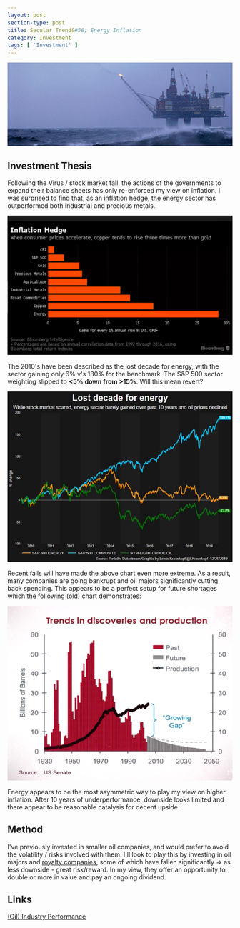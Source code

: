 ```yaml
---
layout: post
section-type: post
title: Secular Trend&#58; Energy Inflation
category: Investment
tags: [ 'Investment' ]
---
```


<img style="border: 0;" src="/img/2020/20200712_header.jpg" />

## Investment Thesis


Following the Virus / stock market fall, the actions of the governments to expand their balance sheets 
has only re-enforced my view on inflation. I was surprised to find that, as an inflation hedge, the energy 
sector has outperformed both industrial and precious metals. 

<img style="border: 0;" src="/img/2020/20200712_EnergyInflationHedge.png" />

The 2010's have been described as the lost decade for energy, with the sector gaining only 6% v's 180% 
for the benchmark.  The S&P 500 sector weighting slipped to **<5% down from >15%**.  Will this mean revert?

<img style="border: 0;" src="/img/2020/20200712_EnergyLostDecade.jpg" />

Recent falls will have made the above chart even more extreme. As a result, many companies are going
bankrupt and oil majors significantly cutting back spending.  This appears to be a perfect setup for 
future shortages which the following (old) chart demonstrates:

<img style="border: 0;" src="/img/2020/20200712_EnergyTrend.png" />

Energy appears to be the most asymmetric way to play my view on higher inflation.  After 10 years of 
underperformance, downside looks limited and there appear to be reasonable catalysis for decent upside.

## Method 

I've previously invested in smaller oil companies, and would prefer to avoid the volatility / risks 
involved with them.  I'll look to play this by investing in oil majors and 
<a href="https://www.iainbenson.com/investment/2019/11/28/Secular-Trend-Commodity-Cycle.html#royalty-companies">royalty companies</a>, 
some of which have fallen significantly => as less downside - great risk/reward.  In my view, they offer 
an opportunity to double or more in value and pay an ongoing dividend.



## Links

[(Oil) Industry Performance](http://www.philosophicaleconomics.com/2015/09/industry/)



